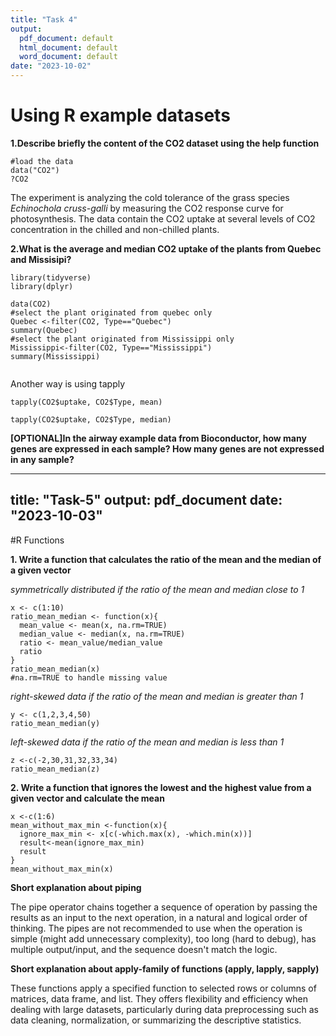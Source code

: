 ```yaml
---
title: "Task 4"
output:
  pdf_document: default
  html_document: default
  word_document: default
date: "2023-10-02"
---
```


# Using R example datasets

**1.Describe briefly the content of the CO2 dataset using the help function**

```{r}
#load the data
data("CO2")
?CO2
```

The experiment is analyzing the cold tolerance of the grass species *Echinochola cruss-galli* by measuring the CO2 response curve for photosynthesis. The data contain the CO2 uptake at several levels of CO2 concentration in the chilled and non-chilled plants.

**2.What is the average and median CO2 uptake of the plants from Quebec and Missisipi?**

```{r, results=FALSE}
library(tidyverse)
library(dplyr)
```

```{r}
data(CO2)
#select the plant originated from quebec only
Quebec <-filter(CO2, Type=="Quebec")
summary(Quebec)
#select the plant originated from Mississippi only
Mississippi<-filter(CO2, Type=="Mississippi")
summary(Mississippi)
```

```{r}

```
Another way is using tapply
```{r}
tapply(CO2$uptake, CO2$Type, mean)
```
```{r}
tapply(CO2$uptake, CO2$Type, median)
```

**[OPTIONAL]In the airway example data from Bioconductor, how many genes are expressed in each sample? How many genes are not expressed in any sample?**

---
title: "Task-5"
output: pdf_document
date: "2023-10-03"
---

#R Functions

**1. Write a function that calculates the ratio of the mean and the median of a given vector**

*symmetrically distributed if the ratio of the mean and median close to 1*

```{r}
x <- c(1:10)
ratio_mean_median <- function(x){
  mean_value <- mean(x, na.rm=TRUE)
  median_value <- median(x, na.rm=TRUE)
  ratio <- mean_value/median_value
  ratio
}
ratio_mean_median(x)
#na.rm=TRUE to handle missing value
```

*right-skewed data if the ratio of the mean and median is greater than 1*

```{r}
y <- c(1,2,3,4,50)
ratio_mean_median(y)
```

*left-skewed data if the ratio of the mean and median is less than 1*

```{r}
z <-c(-2,30,31,32,33,34)
ratio_mean_median(z)
```

**2. Write a function that ignores the lowest and the highest value from a given vector and calculate the mean**

```{r}
x <-c(1:6)
mean_without_max_min <-function(x){
  ignore_max_min <- x[c(-which.max(x), -which.min(x))]
  result<-mean(ignore_max_min)
  result
}
mean_without_max_min(x)
```

**Short explanation about piping**

The pipe operator chains together a sequence of operation by passing the results as an input to the next operation, in a natural and logical order of thinking. The pipes are not recommended to use when the operation is simple (might add unnecessary complexity), too long (hard to debug), has multiple output/input, and the sequence doesn't match the logic.

**Short explanation about apply-family of functions (apply, lapply, sapply)**

These functions apply a specified function to selected rows or columns of matrices, data frame, and list. They offers flexibility and efficiency when dealing with large datasets, particularly during data preprocessing such as data cleaning, normalization, or summarizing the descriptive statistics.
